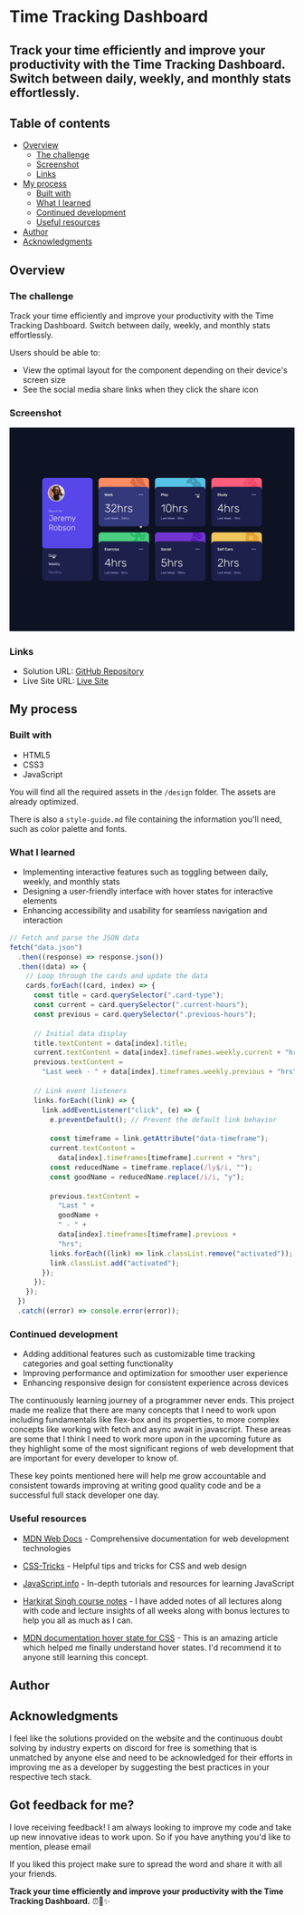 # Time Tracking Dashboard

## Track your time efficiently and improve your productivity with the Time Tracking Dashboard. Switch between daily, weekly, and monthly stats effortlessly.

## Table of contents

- [Overview](#overview)
  - [The challenge](#the-challenge)
  - [Screenshot](#screenshot)
  - [Links](#links)
- [My process](#my-process)
  - [Built with](#built-with)
  - [What I learned](#what-i-learned)
  - [Continued development](#continued-development)
  - [Useful resources](#useful-resources)
- [Author](#author)
- [Acknowledgments](#acknowledgments)

## Overview

### The challenge

Track your time efficiently and improve your productivity with the Time Tracking Dashboard. Switch between daily, weekly, and monthly stats effortlessly.

Users should be able to:

- View the optimal layout for the component depending on their device's screen size
- See the social media share links when they click the share icon

### Screenshot

![Design Preview](./design/active-states.jpg)

### Links

- Solution URL: [GitHub Repository](https://github.com/singshubhs/Digital_welbeing_Project)
- Live Site URL: [Live Site](http://127.0.0.1:5500/Digital_Welbeing/index.html)

## My process

### Built with

- HTML5
- CSS3
- JavaScript

You will find all the required assets in the `/design` folder. The assets are already optimized.

There is also a `style-guide.md` file containing the information you'll need, such as color palette and fonts.

### What I learned

- Implementing interactive features such as toggling between daily, weekly, and monthly stats
- Designing a user-friendly interface with hover states for interactive elements
- Enhancing accessibility and usability for seamless navigation and interaction

```js
// Fetch and parse the JSON data
fetch("data.json")
  .then((response) => response.json())
  .then((data) => {
    // Loop through the cards and update the data
    cards.forEach((card, index) => {
      const title = card.querySelector(".card-type");
      const current = card.querySelector(".current-hours");
      const previous = card.querySelector(".previous-hours");

      // Initial data display
      title.textContent = data[index].title;
      current.textContent = data[index].timeframes.weekly.current + "hrs";
      previous.textContent =
        "Last week - " + data[index].timeframes.weekly.previous + "hrs";

      // Link event listeners
      links.forEach((link) => {
        link.addEventListener("click", (e) => {
          e.preventDefault(); // Prevent the default link behavior

          const timeframe = link.getAttribute("data-timeframe");
          current.textContent =
            data[index].timeframes[timeframe].current + "hrs";
          const reducedName = timeframe.replace(/ly$/i, "");
          const goodName = reducedName.replace(/i/i, "y");

          previous.textContent =
            "Last " +
            goodName +
            " - " +
            data[index].timeframes[timeframe].previous +
            "hrs";
          links.forEach((link) => link.classList.remove("activated"));
          link.classList.add("activated");
        });
      });
    });
  })
  .catch((error) => console.error(error));
```

### Continued development

- Adding additional features such as customizable time tracking categories and goal setting functionality
- Improving performance and optimization for smoother user experience
- Enhancing responsive design for consistent experience across devices

The continuously learning journey of a programmer never ends. This project made me realize that there are many concepts that I need to work upon including fundamentals like flex-box and its properties, to more complex concepts like working with fetch and async await in javascript. These areas are some that I think I need to work more upon in the upcoming future as they highlight some of the most significant regions of web development that are important for every developer to know of. 

These key points mentioned here will help me grow accountable and consistent towards improving at writing good quality code and be a successful full stack developer one day.

### Useful resources

- [MDN Web Docs](https://developer.mozilla.org/) - Comprehensive documentation for web development technologies
- [CSS-Tricks](https://css-tricks.com/) - Helpful tips and tricks for CSS and web design
- [JavaScript.info](https://javascript.info/) - In-depth tutorials and resources for learning JavaScript
- [Harkirat Singh course notes](https://github.com/SartHak-0-Sach/harkirat-singh-course_code_and_notes) - I have added notes of all lectures along with code and lecture insights of all weeks along with bonus lectures to help you all as much as I can.

- [MDN documentation hover state for CSS](https://developer.mozilla.org/en-US/docs/Web/CSS/:hover) - This is an amazing article which helped me finally understand hover states. I'd recommend it to anyone still learning this concept.

## Author



## Acknowledgments

I feel like the solutions provided on the website and the continuous doubt solving by industry experts on discord for free is something that is unmatched by anyone else and need to be acknowledged for their efforts in improving me as a developer by suggesting the best practices in your respective tech stack.

## Got feedback for me?

I love receiving feedback! I am always looking to improve my code and take up new innovative ideas to work upon. So if you have anything you'd like to mention, please email 

If you liked this project make sure to spread the word and share it with all your friends.

**Track your time efficiently and improve your productivity with the Time Tracking Dashboard.** ⏰🚀✨
